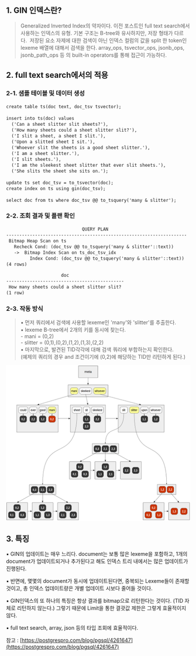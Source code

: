 ## 1\. GIN 인덱스란?

> Generalized Inverted Index의 약자이다. 이전 포스트인 full text search에서 사용하는 인덱스의 유형. 기본 구조는 B-tree와 유사하지만, 저장 형태가 다르다.  저장된 요소 자제에 대한 검색이 아닌 인덱스 컬럼의 값을 split 한 token인 lexeme 배열에 대해서 검색을 한다. array\_ops, tsvector\_ops, jsonb\_ops, jsonb\_path\_ops 등 의 built-in operators를 통해 접근이 가능하다.

## 2\. full text search에서의 적용

### 2-1. 샘플 테이블 및 데이터 생성

```
create table ts(doc text, doc_tsv tsvector);

insert into ts(doc) values
  ('Can a sheet slitter slit sheets?'), 
  ('How many sheets could a sheet slitter slit?'),
  ('I slit a sheet, a sheet I slit.'),
  ('Upon a slitted sheet I sit.'), 
  ('Whoever slit the sheets is a good sheet slitter.'), 
  ('I am a sheet slitter.'),
  ('I slit sheets.'),
  ('I am the sleekest sheet slitter that ever slit sheets.'),
  ('She slits the sheet she sits on.');

update ts set doc_tsv = to_tsvector(doc);
create index on ts using gin(doc_tsv);

select doc from ts where doc_tsv @@ to_tsquery('many & slitter');
```

### 2-2. 조회 결과 및 플랜 확인

```
                             QUERY PLAN                              
---------------------------------------------------------------------
 Bitmap Heap Scan on ts
   Recheck Cond: (doc_tsv @@ to_tsquery('many & slitter'::text))
   ->  Bitmap Index Scan on ts_doc_tsv_idx
         Index Cond: (doc_tsv @@ to_tsquery('many & slitter'::text))
(4 rows)
```

```
                     doc                     
---------------------------------------------
 How many sheets could a sheet slitter slit?
(1 row)
```

### 2-3. 작동 방식

> ▪ 먼저 쿼리에서 검색에 사용할 lexeme인 'many'와 'slitter'를 추출한다.   
> ▪ lexeme B-tree에서 2개의 키를 동시에 찾는다.  
> \- mani = (0,2)  
> \- slitter = (0,1),(0,2),(1,2),(1,3),(2,2)  
> ▪ 마지막으로, 발견된 TID각각에 대해 검색 쿼리에 부합하는지 확인한다.  
> (예제의 쿼리의 경우 and 조건이기에 (0,2)에 해당하는 TID만 리턴하게 된다.)

<p align="center"><img src="./img/gin.png"/></p>

## 3\. 특징

▪ GIN의 업데이트는 매우 느리다. document는 보통 많은 lexeme을 포함하고, 1개의 document가 업데이트되거나 추가된다고 해도 인덱스 트리 내에서는 많은 업데이트가 진행된다.

▪ 반면에, 몇몇의 document가 동시에 업데이트된다면, 중복되는 Lexeme들이 존재할 것이고, 총 인덱스 업데이트량은 개별 업데이트 시보다 줄어들 것이다.

▪ GIN인덱스의 또 하나의 특징은 항상 결과를 bitmap으로 리턴한다는 것이다. (TID 자체로 리턴하지 않는다.) 그렇기 때문에 Limit을 통한 결괏값 제한은 그렇게 효율적이지 않다.

▪ full text search, array, json 등의 타입 조회에 효율적이다.

참고 : [https://postgrespro.com/blog/pgsql/4261647](https://postgrespro.com/blog/pgsql/4261647)